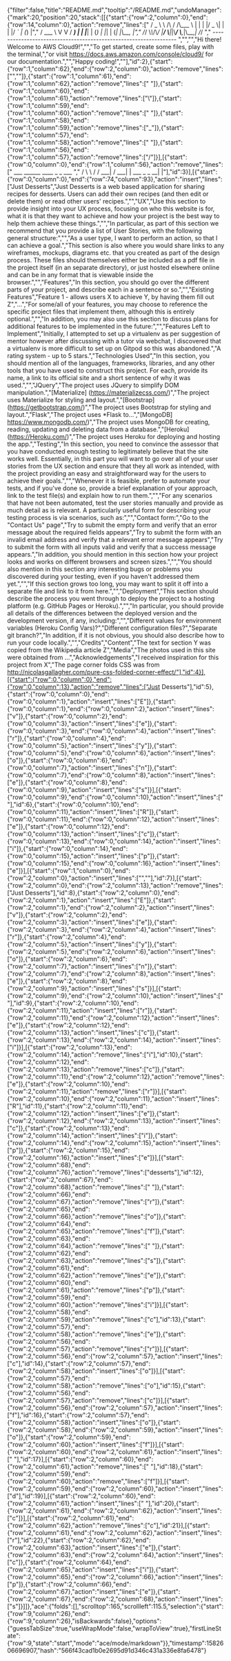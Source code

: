 {"filter":false,"title":"README.md","tooltip":"/README.md","undoManager":{"mark":20,"position":20,"stack":[[{"start":{"row":2,"column":0},"end":{"row":14,"column":0},"action":"remove","lines":["       / _ \\ \\ /\\ / /\\___ \\  | |   | |/ _ \\| | | |/ _` | (_) |","      / ___ \\ V  V /  ___) | | |___| | (_) | |_| | (_| |\\__, |","     /_/   \\_\\_/\\_/  |____/   \\____|_|\\___/ \\__,_|\\__,_|  /_/ "," ----------------------------------------------------------------- ","","","Hi there! Welcome to AWS Cloud9!","","To get started, create some files, play with the terminal,","or visit https://docs.aws.amazon.com/console/cloud9/ for our documentation.","","Happy coding!",""],"id":2},{"start":{"row":1,"column":62},"end":{"row":2,"column":0},"action":"remove","lines":["",""]},{"start":{"row":1,"column":61},"end":{"row":1,"column":62},"action":"remove","lines":[" "]},{"start":{"row":1,"column":60},"end":{"row":1,"column":61},"action":"remove","lines":["\\"]},{"start":{"row":1,"column":59},"end":{"row":1,"column":60},"action":"remove","lines":[" "]},{"start":{"row":1,"column":58},"end":{"row":1,"column":59},"action":"remove","lines":["_"]},{"start":{"row":1,"column":57},"end":{"row":1,"column":58},"action":"remove","lines":[" "]},{"start":{"row":1,"column":56},"end":{"row":1,"column":57},"action":"remove","lines":["/"]}],[{"start":{"row":0,"column":0},"end":{"row":1,"column":56},"action":"remove","lines":["         ___        ______     ____ _                 _  ___  ","        / \\ \\      / / ___|   / ___| | ___  _   _  __| |"],"id":3}],[{"start":{"row":0,"column":0},"end":{"row":74,"column":93},"action":"insert","lines":["Just Desserts","Just Desserts is a web based application for sharing recipes for desserts. Users can add their own recipes (and then edit or delete them) or read other users' recipes.","","UX","Use this section to provide insight into your UX process, focusing on who this website is for, what it is that they want to achieve and how your project is the best way to help them achieve these things.","","In particular, as part of this section we recommend that you provide a list of User Stories, with the following general structure:","","As a user type, I want to perform an action, so that I can achieve a goal.","This section is also where you would share links to any wireframes, mockups, diagrams etc. that you created as part of the design process. These files should themselves either be included as a pdf file in the project itself (in an separate directory), or just hosted elsewhere online and can be in any format that is viewable inside the browser.","","Features","In this section, you should go over the different parts of your project, and describe each in a sentence or so.","","Existing Features","Feature 1 - allows users X to achieve Y, by having them fill out Z","...","For some/all of your features, you may choose to reference the specific project files that implement them, although this is entirely optional.","","In addition, you may also use this section to discuss plans for additional features to be implemented in the future:","","Features Left to Implement","Initially, I attempted to set up a virtualenv as per suggestion of mentor however after discussing with a tutor via webchat, I discovered that a virtualenv is more difficult to set up on Gitpod so this was abandoned.","A rating system - up to 5 stars.","Technologies Used","In this section, you should mention all of the languages, frameworks, libraries, and any other tools that you have used to construct this project. For each, provide its name, a link to its official site and a short sentence of why it was used.","","JQuery","The project uses JQuery to simplify DOM manipulation.","[Materialize] (https://materializecss.com/)","The project uses Materialize for styling and layout.","[Bootstrap] (https://getbootstrap.com/)","The project uses Bootstrap for styling and layout.","Flask","The project uses *Flask to...","[MongoDB] https://www.mongodb.com/)","The project uses MongoDB for creating, reading, updating and deleting data from a database.","[Heroku] (https://Heroku.com/)","The project uses Heroku for deploying and hosting the app.","Testing","In this section, you need to convince the assessor that you have conducted enough testing to legitimately believe that the site works well. Essentially, in this part you will want to go over all of your user stories from the UX section and ensure that they all work as intended, with the project providing an easy and straightforward way for the users to achieve their goals.","","Whenever it is feasible, prefer to automate your tests, and if you've done so, provide a brief explanation of your approach, link to the test file(s) and explain how to run them.","","For any scenarios that have not been automated, test the user stories manually and provide as much detail as is relevant. A particularly useful form for describing your testing process is via scenarios, such as:","","Contact form:","Go to the \"Contact Us\" page","Try to submit the empty form and verify that an error message about the required fields appears","Try to submit the form with an invalid email address and verify that a relevant error message appears","Try to submit the form with all inputs valid and verify that a success message appears.","In addition, you should mention in this section how your project looks and works on different browsers and screen sizes.","","You should also mention in this section any interesting bugs or problems you discovered during your testing, even if you haven't addressed them yet.","","If this section grows too long, you may want to split it off into a separate file and link to it from here.","","Deployment","This section should describe the process you went through to deploy the project to a hosting platform (e.g. GitHub Pages or Heroku).","","In particular, you should provide all details of the differences between the deployed version and the development version, if any, including:","","Different values for environment variables (Heroku Config Vars)?","Different configuration files?","Separate git branch?","In addition, if it is not obvious, you should also describe how to run your code locally.","","Credits","Content","The text for section Y was copied from the Wikipedia article Z","Media","The photos used in this site were obtained from ...","Acknowledgements","I received inspiration for this project from X","The page corner folds CSS was from http://nicolasgallagher.com/pure-css-folded-corner-effect/"],"id":4}],[{"start":{"row":0,"column":0},"end":{"row":0,"column":13},"action":"remove","lines":["Just Desserts"],"id":5},{"start":{"row":0,"column":0},"end":{"row":0,"column":1},"action":"insert","lines":["E"]},{"start":{"row":0,"column":1},"end":{"row":0,"column":2},"action":"insert","lines":["v"]},{"start":{"row":0,"column":2},"end":{"row":0,"column":3},"action":"insert","lines":["e"]},{"start":{"row":0,"column":3},"end":{"row":0,"column":4},"action":"insert","lines":["r"]},{"start":{"row":0,"column":4},"end":{"row":0,"column":5},"action":"insert","lines":["y"]},{"start":{"row":0,"column":5},"end":{"row":0,"column":6},"action":"insert","lines":["o"]},{"start":{"row":0,"column":6},"end":{"row":0,"column":7},"action":"insert","lines":["n"]},{"start":{"row":0,"column":7},"end":{"row":0,"column":8},"action":"insert","lines":["e"]},{"start":{"row":0,"column":8},"end":{"row":0,"column":9},"action":"insert","lines":["s"]}],[{"start":{"row":0,"column":9},"end":{"row":0,"column":10},"action":"insert","lines":[" "],"id":6},{"start":{"row":0,"column":10},"end":{"row":0,"column":11},"action":"insert","lines":["R"]},{"start":{"row":0,"column":11},"end":{"row":0,"column":12},"action":"insert","lines":["e"]},{"start":{"row":0,"column":12},"end":{"row":0,"column":13},"action":"insert","lines":["c"]},{"start":{"row":0,"column":13},"end":{"row":0,"column":14},"action":"insert","lines":["i"]},{"start":{"row":0,"column":14},"end":{"row":0,"column":15},"action":"insert","lines":["p"]},{"start":{"row":0,"column":15},"end":{"row":0,"column":16},"action":"insert","lines":["e"]}],[{"start":{"row":1,"column":0},"end":{"row":2,"column":0},"action":"insert","lines":["",""],"id":7}],[{"start":{"row":2,"column":0},"end":{"row":2,"column":13},"action":"remove","lines":["Just Desserts"],"id":8},{"start":{"row":2,"column":0},"end":{"row":2,"column":1},"action":"insert","lines":["E"]},{"start":{"row":2,"column":1},"end":{"row":2,"column":2},"action":"insert","lines":["v"]},{"start":{"row":2,"column":2},"end":{"row":2,"column":3},"action":"insert","lines":["e"]},{"start":{"row":2,"column":3},"end":{"row":2,"column":4},"action":"insert","lines":["r"]},{"start":{"row":2,"column":4},"end":{"row":2,"column":5},"action":"insert","lines":["y"]},{"start":{"row":2,"column":5},"end":{"row":2,"column":6},"action":"insert","lines":["o"]},{"start":{"row":2,"column":6},"end":{"row":2,"column":7},"action":"insert","lines":["n"]},{"start":{"row":2,"column":7},"end":{"row":2,"column":8},"action":"insert","lines":["e"]},{"start":{"row":2,"column":8},"end":{"row":2,"column":9},"action":"insert","lines":["s"]}],[{"start":{"row":2,"column":9},"end":{"row":2,"column":10},"action":"insert","lines":[" "],"id":9},{"start":{"row":2,"column":10},"end":{"row":2,"column":11},"action":"insert","lines":["r"]},{"start":{"row":2,"column":11},"end":{"row":2,"column":12},"action":"insert","lines":["e"]},{"start":{"row":2,"column":12},"end":{"row":2,"column":13},"action":"insert","lines":["c"]},{"start":{"row":2,"column":13},"end":{"row":2,"column":14},"action":"insert","lines":["i"]}],[{"start":{"row":2,"column":13},"end":{"row":2,"column":14},"action":"remove","lines":["i"],"id":10},{"start":{"row":2,"column":12},"end":{"row":2,"column":13},"action":"remove","lines":["c"]},{"start":{"row":2,"column":11},"end":{"row":2,"column":12},"action":"remove","lines":["e"]},{"start":{"row":2,"column":10},"end":{"row":2,"column":11},"action":"remove","lines":["r"]}],[{"start":{"row":2,"column":10},"end":{"row":2,"column":11},"action":"insert","lines":["R"],"id":11},{"start":{"row":2,"column":11},"end":{"row":2,"column":12},"action":"insert","lines":["e"]},{"start":{"row":2,"column":12},"end":{"row":2,"column":13},"action":"insert","lines":["c"]},{"start":{"row":2,"column":13},"end":{"row":2,"column":14},"action":"insert","lines":["i"]},{"start":{"row":2,"column":14},"end":{"row":2,"column":15},"action":"insert","lines":["p"]},{"start":{"row":2,"column":15},"end":{"row":2,"column":16},"action":"insert","lines":["e"]}],[{"start":{"row":2,"column":68},"end":{"row":2,"column":76},"action":"remove","lines":["desserts"],"id":12},{"start":{"row":2,"column":67},"end":{"row":2,"column":68},"action":"remove","lines":[" "]},{"start":{"row":2,"column":66},"end":{"row":2,"column":67},"action":"remove","lines":["r"]},{"start":{"row":2,"column":65},"end":{"row":2,"column":66},"action":"remove","lines":["o"]},{"start":{"row":2,"column":64},"end":{"row":2,"column":65},"action":"remove","lines":["f"]},{"start":{"row":2,"column":63},"end":{"row":2,"column":64},"action":"remove","lines":[" "]},{"start":{"row":2,"column":62},"end":{"row":2,"column":63},"action":"remove","lines":["s"]},{"start":{"row":2,"column":61},"end":{"row":2,"column":62},"action":"remove","lines":["e"]},{"start":{"row":2,"column":60},"end":{"row":2,"column":61},"action":"remove","lines":["p"]},{"start":{"row":2,"column":59},"end":{"row":2,"column":60},"action":"remove","lines":["i"]}],[{"start":{"row":2,"column":58},"end":{"row":2,"column":59},"action":"remove","lines":["c"],"id":13},{"start":{"row":2,"column":57},"end":{"row":2,"column":58},"action":"remove","lines":["e"]},{"start":{"row":2,"column":56},"end":{"row":2,"column":57},"action":"remove","lines":["r"]}],[{"start":{"row":2,"column":56},"end":{"row":2,"column":57},"action":"insert","lines":["c"],"id":14},{"start":{"row":2,"column":57},"end":{"row":2,"column":58},"action":"insert","lines":["o"]}],[{"start":{"row":2,"column":57},"end":{"row":2,"column":58},"action":"remove","lines":["o"],"id":15},{"start":{"row":2,"column":56},"end":{"row":2,"column":57},"action":"remove","lines":["c"]}],[{"start":{"row":2,"column":56},"end":{"row":2,"column":57},"action":"insert","lines":["f"],"id":16},{"start":{"row":2,"column":57},"end":{"row":2,"column":58},"action":"insert","lines":["o"]},{"start":{"row":2,"column":58},"end":{"row":2,"column":59},"action":"insert","lines":["o"]},{"start":{"row":2,"column":59},"end":{"row":2,"column":60},"action":"insert","lines":["f"]}],[{"start":{"row":2,"column":60},"end":{"row":2,"column":61},"action":"insert","lines":[" "],"id":17}],[{"start":{"row":2,"column":60},"end":{"row":2,"column":61},"action":"remove","lines":[" "],"id":18},{"start":{"row":2,"column":59},"end":{"row":2,"column":60},"action":"remove","lines":["f"]}],[{"start":{"row":2,"column":59},"end":{"row":2,"column":60},"action":"insert","lines":["d"],"id":19}],[{"start":{"row":2,"column":60},"end":{"row":2,"column":61},"action":"insert","lines":[" "],"id":20},{"start":{"row":2,"column":61},"end":{"row":2,"column":62},"action":"insert","lines":["c"]}],[{"start":{"row":2,"column":61},"end":{"row":2,"column":62},"action":"remove","lines":["c"],"id":21}],[{"start":{"row":2,"column":61},"end":{"row":2,"column":62},"action":"insert","lines":["r"],"id":22},{"start":{"row":2,"column":62},"end":{"row":2,"column":63},"action":"insert","lines":["e"]},{"start":{"row":2,"column":63},"end":{"row":2,"column":64},"action":"insert","lines":["c"]},{"start":{"row":2,"column":64},"end":{"row":2,"column":65},"action":"insert","lines":["i"]},{"start":{"row":2,"column":65},"end":{"row":2,"column":66},"action":"insert","lines":["p"]},{"start":{"row":2,"column":66},"end":{"row":2,"column":67},"action":"insert","lines":["e"]},{"start":{"row":2,"column":67},"end":{"row":2,"column":68},"action":"insert","lines":["s"]}]]},"ace":{"folds":[],"scrolltop":165,"scrollleft":115.5,"selection":{"start":{"row":9,"column":26},"end":{"row":9,"column":26},"isBackwards":false},"options":{"guessTabSize":true,"useWrapMode":false,"wrapToView":true},"firstLineState":{"row":9,"state":"start","mode":"ace/mode/markdown"}},"timestamp":1582606696907,"hash":"566f43cad1b0e2695d91d346c431a336e8fa6478"}